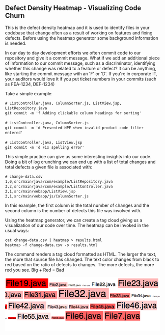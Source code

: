 Defect Density Heatmap - Visualizing Code Churn
-----------------------------------------------

This is the defect density heatmap and it is used to identify files in your codebase that change often as a result of working on features and fixing defects. Before using the heatmap generator some background information is needed.

In our day to day development efforts we often commit code to our repository and give it a commit message. What if we add an additional piece of information to our commit message, such as a discriminator, identifying whether this change was related to a feature or defect? It can be anything, like starting the commit message with an 'F' or 'D'. If you're in corporate IT, your auditors would love it if you put ticket numbers in your commits (such as FEA-1234, DEF-1234)

Take a simple example:

	# ListController.java, ColumnSorter.js, ListView.jsp, ListRepository.java
	git commit -m 'f Adding clickable column headings for sorting'

	# ListController.java, ColumnSorter.js
	git commit -m 'd Prevented NPE when invalid product code filter entered'

	# ListController.java, ListView.jsp
	git commit -m 'd Fix spelling error'
	
This simple practice can give us some interesting insights into our code. Doing a bit of log crunching we can end up with a list of total changes and total defects a given file is associated with:

	# change-data.csv
	1,0,src/main/java/com/example/ListRepository.java
	3,2,src/main/java/com/example/ListController.java
	2,1,src/main/webapp/ListView.jsp
	2,1,src/main/webapp/js/ColumnSorter.js
	
In this example, the first column is the total number of changes and the second column is the number of defects this file was involved with.

Using the heatmap generator, we can create a tag cloud giving us a visualization of our code over time. The heatmap can be invoked in the usual ways:

	cat change-data.csv | heatmap > results.html
	heatmap -f change-data.csv -o results.html

The command renders a tag cloud formatted as HTML. The larger the text, the more that source file has changed. The text color changes from black to red based on the ratio of defects to changes. The more defects, the more red you see. Big + Red = Bad

![Heatmap Screenshot](./screenshot.png)